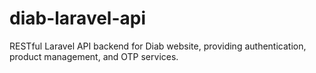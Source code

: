 # diab-laravel-api
RESTful Laravel API backend for Diab website, providing authentication, product management, and OTP services.
